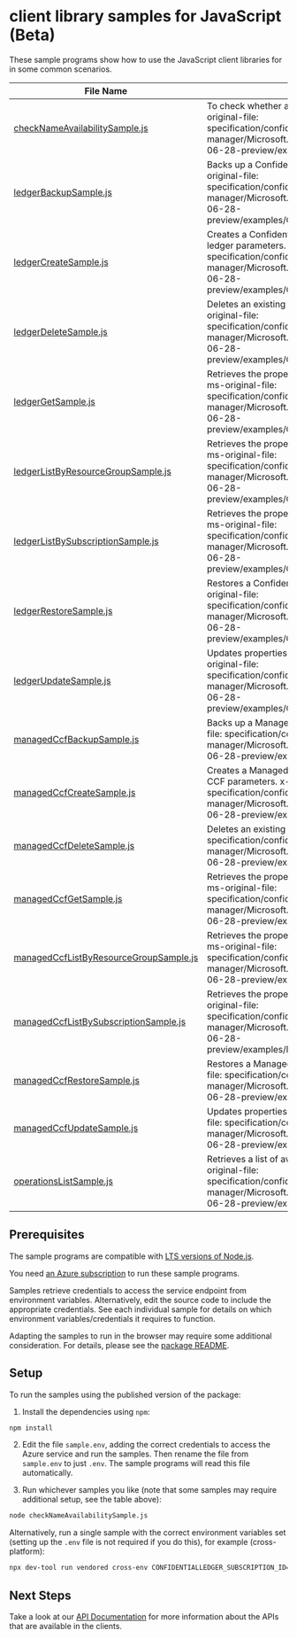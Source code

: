 # client library samples for JavaScript (Beta)

These sample programs show how to use the JavaScript client libraries for in some common scenarios.

| **File Name**                                                                 | **Description**                                                                                                                                                                                                                           |
| ----------------------------------------------------------------------------- | ----------------------------------------------------------------------------------------------------------------------------------------------------------------------------------------------------------------------------------------- |
| [checkNameAvailabilitySample.js][checknameavailabilitysample]                 | To check whether a resource name is available. x-ms-original-file: specification/confidentialledger/resource-manager/Microsoft.ConfidentialLedger/preview/2023-06-28-preview/examples/CheckNameAvailability.json                          |
| [ledgerBackupSample.js][ledgerbackupsample]                                   | Backs up a Confidential Ledger Resource. x-ms-original-file: specification/confidentialledger/resource-manager/Microsoft.ConfidentialLedger/preview/2023-06-28-preview/examples/ConfidentialLedger_Backup.json                            |
| [ledgerCreateSample.js][ledgercreatesample]                                   | Creates a Confidential Ledger with the specified ledger parameters. x-ms-original-file: specification/confidentialledger/resource-manager/Microsoft.ConfidentialLedger/preview/2023-06-28-preview/examples/ConfidentialLedger_Create.json |
| [ledgerDeleteSample.js][ledgerdeletesample]                                   | Deletes an existing Confidential Ledger. x-ms-original-file: specification/confidentialledger/resource-manager/Microsoft.ConfidentialLedger/preview/2023-06-28-preview/examples/ConfidentialLedger_Delete.json                            |
| [ledgerGetSample.js][ledgergetsample]                                         | Retrieves the properties of a Confidential Ledger. x-ms-original-file: specification/confidentialledger/resource-manager/Microsoft.ConfidentialLedger/preview/2023-06-28-preview/examples/ConfidentialLedger_Get.json                     |
| [ledgerListByResourceGroupSample.js][ledgerlistbyresourcegroupsample]         | Retrieves the properties of all Confidential Ledgers. x-ms-original-file: specification/confidentialledger/resource-manager/Microsoft.ConfidentialLedger/preview/2023-06-28-preview/examples/ConfidentialLedger_List.json                 |
| [ledgerListBySubscriptionSample.js][ledgerlistbysubscriptionsample]           | Retrieves the properties of all Confidential Ledgers. x-ms-original-file: specification/confidentialledger/resource-manager/Microsoft.ConfidentialLedger/preview/2023-06-28-preview/examples/ConfidentialLedger_ListBySub.json            |
| [ledgerRestoreSample.js][ledgerrestoresample]                                 | Restores a Confidential Ledger Resource. x-ms-original-file: specification/confidentialledger/resource-manager/Microsoft.ConfidentialLedger/preview/2023-06-28-preview/examples/ConfidentialLedger_Restore.json                           |
| [ledgerUpdateSample.js][ledgerupdatesample]                                   | Updates properties of Confidential Ledger x-ms-original-file: specification/confidentialledger/resource-manager/Microsoft.ConfidentialLedger/preview/2023-06-28-preview/examples/ConfidentialLedger_Update.json                           |
| [managedCcfBackupSample.js][managedccfbackupsample]                           | Backs up a Managed CCF Resource. x-ms-original-file: specification/confidentialledger/resource-manager/Microsoft.ConfidentialLedger/preview/2023-06-28-preview/examples/ManagedCCF_Backup.json                                            |
| [managedCcfCreateSample.js][managedccfcreatesample]                           | Creates a Managed CCF with the specified Managed CCF parameters. x-ms-original-file: specification/confidentialledger/resource-manager/Microsoft.ConfidentialLedger/preview/2023-06-28-preview/examples/ManagedCCF_Create.json            |
| [managedCcfDeleteSample.js][managedccfdeletesample]                           | Deletes an existing Managed CCF. x-ms-original-file: specification/confidentialledger/resource-manager/Microsoft.ConfidentialLedger/preview/2023-06-28-preview/examples/ManagedCCF_Delete.json                                            |
| [managedCcfGetSample.js][managedccfgetsample]                                 | Retrieves the properties of a Managed CCF app. x-ms-original-file: specification/confidentialledger/resource-manager/Microsoft.ConfidentialLedger/preview/2023-06-28-preview/examples/ManagedCCF_Get.json                                 |
| [managedCcfListByResourceGroupSample.js][managedccflistbyresourcegroupsample] | Retrieves the properties of all Managed CCF apps. x-ms-original-file: specification/confidentialledger/resource-manager/Microsoft.ConfidentialLedger/preview/2023-06-28-preview/examples/ManagedCCF_List.json                             |
| [managedCcfListBySubscriptionSample.js][managedccflistbysubscriptionsample]   | Retrieves the properties of all Managed CCF. x-ms-original-file: specification/confidentialledger/resource-manager/Microsoft.ConfidentialLedger/preview/2023-06-28-preview/examples/ManagedCCF_ListBySub.json                             |
| [managedCcfRestoreSample.js][managedccfrestoresample]                         | Restores a Managed CCF Resource. x-ms-original-file: specification/confidentialledger/resource-manager/Microsoft.ConfidentialLedger/preview/2023-06-28-preview/examples/ManagedCCF_Restore.json                                           |
| [managedCcfUpdateSample.js][managedccfupdatesample]                           | Updates properties of Managed CCF x-ms-original-file: specification/confidentialledger/resource-manager/Microsoft.ConfidentialLedger/preview/2023-06-28-preview/examples/ManagedCCF_Update.json                                           |
| [operationsListSample.js][operationslistsample]                               | Retrieves a list of available API operations x-ms-original-file: specification/confidentialledger/resource-manager/Microsoft.ConfidentialLedger/preview/2023-06-28-preview/examples/Operations_Get.json                                   |

## Prerequisites

The sample programs are compatible with [LTS versions of Node.js](https://github.com/nodejs/release#release-schedule).

You need [an Azure subscription][freesub] to run these sample programs.

Samples retrieve credentials to access the service endpoint from environment variables. Alternatively, edit the source code to include the appropriate credentials. See each individual sample for details on which environment variables/credentials it requires to function.

Adapting the samples to run in the browser may require some additional consideration. For details, please see the [package README][package].

## Setup

To run the samples using the published version of the package:

1. Install the dependencies using `npm`:

```bash
npm install
```

2. Edit the file `sample.env`, adding the correct credentials to access the Azure service and run the samples. Then rename the file from `sample.env` to just `.env`. The sample programs will read this file automatically.

3. Run whichever samples you like (note that some samples may require additional setup, see the table above):

```bash
node checkNameAvailabilitySample.js
```

Alternatively, run a single sample with the correct environment variables set (setting up the `.env` file is not required if you do this), for example (cross-platform):

```bash
npx dev-tool run vendored cross-env CONFIDENTIALLEDGER_SUBSCRIPTION_ID="<confidentialledger subscription id>" node checkNameAvailabilitySample.js
```

## Next Steps

Take a look at our [API Documentation][apiref] for more information about the APIs that are available in the clients.

[checknameavailabilitysample]: https://github.com/Azure/azure-sdk-for-js/blob/main/sdk/confidentialledger/arm-confidentialledger/samples/v1-beta/javascript/checkNameAvailabilitySample.js
[ledgerbackupsample]: https://github.com/Azure/azure-sdk-for-js/blob/main/sdk/confidentialledger/arm-confidentialledger/samples/v1-beta/javascript/ledgerBackupSample.js
[ledgercreatesample]: https://github.com/Azure/azure-sdk-for-js/blob/main/sdk/confidentialledger/arm-confidentialledger/samples/v1-beta/javascript/ledgerCreateSample.js
[ledgerdeletesample]: https://github.com/Azure/azure-sdk-for-js/blob/main/sdk/confidentialledger/arm-confidentialledger/samples/v1-beta/javascript/ledgerDeleteSample.js
[ledgergetsample]: https://github.com/Azure/azure-sdk-for-js/blob/main/sdk/confidentialledger/arm-confidentialledger/samples/v1-beta/javascript/ledgerGetSample.js
[ledgerlistbyresourcegroupsample]: https://github.com/Azure/azure-sdk-for-js/blob/main/sdk/confidentialledger/arm-confidentialledger/samples/v1-beta/javascript/ledgerListByResourceGroupSample.js
[ledgerlistbysubscriptionsample]: https://github.com/Azure/azure-sdk-for-js/blob/main/sdk/confidentialledger/arm-confidentialledger/samples/v1-beta/javascript/ledgerListBySubscriptionSample.js
[ledgerrestoresample]: https://github.com/Azure/azure-sdk-for-js/blob/main/sdk/confidentialledger/arm-confidentialledger/samples/v1-beta/javascript/ledgerRestoreSample.js
[ledgerupdatesample]: https://github.com/Azure/azure-sdk-for-js/blob/main/sdk/confidentialledger/arm-confidentialledger/samples/v1-beta/javascript/ledgerUpdateSample.js
[managedccfbackupsample]: https://github.com/Azure/azure-sdk-for-js/blob/main/sdk/confidentialledger/arm-confidentialledger/samples/v1-beta/javascript/managedCcfBackupSample.js
[managedccfcreatesample]: https://github.com/Azure/azure-sdk-for-js/blob/main/sdk/confidentialledger/arm-confidentialledger/samples/v1-beta/javascript/managedCcfCreateSample.js
[managedccfdeletesample]: https://github.com/Azure/azure-sdk-for-js/blob/main/sdk/confidentialledger/arm-confidentialledger/samples/v1-beta/javascript/managedCcfDeleteSample.js
[managedccfgetsample]: https://github.com/Azure/azure-sdk-for-js/blob/main/sdk/confidentialledger/arm-confidentialledger/samples/v1-beta/javascript/managedCcfGetSample.js
[managedccflistbyresourcegroupsample]: https://github.com/Azure/azure-sdk-for-js/blob/main/sdk/confidentialledger/arm-confidentialledger/samples/v1-beta/javascript/managedCcfListByResourceGroupSample.js
[managedccflistbysubscriptionsample]: https://github.com/Azure/azure-sdk-for-js/blob/main/sdk/confidentialledger/arm-confidentialledger/samples/v1-beta/javascript/managedCcfListBySubscriptionSample.js
[managedccfrestoresample]: https://github.com/Azure/azure-sdk-for-js/blob/main/sdk/confidentialledger/arm-confidentialledger/samples/v1-beta/javascript/managedCcfRestoreSample.js
[managedccfupdatesample]: https://github.com/Azure/azure-sdk-for-js/blob/main/sdk/confidentialledger/arm-confidentialledger/samples/v1-beta/javascript/managedCcfUpdateSample.js
[operationslistsample]: https://github.com/Azure/azure-sdk-for-js/blob/main/sdk/confidentialledger/arm-confidentialledger/samples/v1-beta/javascript/operationsListSample.js
[apiref]: https://docs.microsoft.com/javascript/api/@azure/arm-confidentialledger?view=azure-node-preview
[freesub]: https://azure.microsoft.com/free/
[package]: https://github.com/Azure/azure-sdk-for-js/tree/main/sdk/confidentialledger/arm-confidentialledger/README.md
